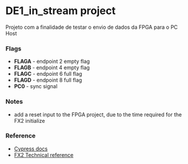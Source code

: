 # DE1_in_stream project

Projeto com a finalidade de testar o envio de dados da FPGA para o PC Host

### Flags

* **FLAGA** - endpoint 2 empty flag
* **FLAGB** - endpoint 4 empty flag
* **FLAGC** - endpoint 6 full flag
* **FLAGD** - endpoint 8 full flag
* **PC0**   - sync signal

### Notes

* add a reset input to the FPGA project, due to the time required for the FX2 initialize

### Reference

* [Cypress docs](https://www.cypress.com/documentation/application-notes/an61345-designing-ez-usb-fx2lp-slave-fifo-interface)
* [FX2 Technical reference](https://www.cypress.com/documentation/technical-reference-manuals/ez-usbr-technical-reference-manual)